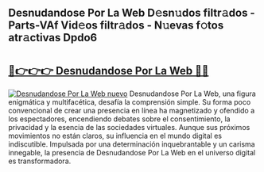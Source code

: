 ## Desnudandose Por La Web D𝚎sn𝚞dos filtr𝚊dos - Parts-VAf Vid𝚎os filtr𝚊dos - N𝚞evas f𝚘tos atr𝚊ctivas Dpdo6

# <h2><a href="http://mb3ine.tromn.icu/?c=Desnudandose+Por+La+Web">🔗👉👉👉 Desnudandose Por La Web 🔗🔗</a></h2>

[![Desnudandose Por La Web nuevo](https://i.imgur.com/pEAQMta.gif)](http://mb3ine.tromn.icu/?c=Desnudandose+Por+La+Web)
Desnudandose Por La Web, una figura enigmática y multifacética, desafía la comprensión simple. Su forma poco convencional de crear una presencia en línea ha magnetizado y ofendido a los espectadores, encendiendo debates sobre el consentimiento, la privacidad y la esencia de las sociedades virtuales. Aunque sus próximos movimientos no están claros, su influencia en el mundo digital es indiscutible. Impulsada por una determinación inquebrantable y un carisma innegable, la presencia de Desnudandose Por La Web en el universo digital es transformadora.
